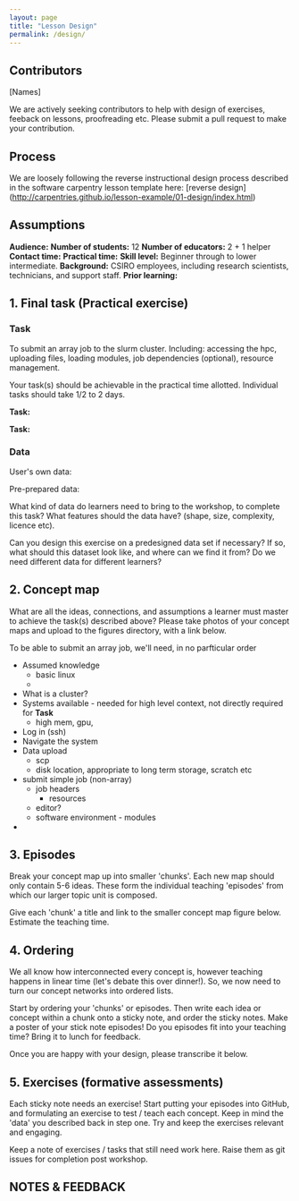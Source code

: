 ```yaml
---
layout: page
title: "Lesson Design"
permalink: /design/
---
```

## Contributors

[Names]

We are actively seeking contributors to help with design of exercises, feeback on lessons, proofreading etc. Please submit a pull request to make your contribution.

## Process

We are loosely following the reverse instructional design process described in the software carpentry lesson template here: [reverse design] (http://carpentries.github.io/lesson-example/01-design/index.html) 

## Assumptions

**Audience:**
**Number of students:** 12
**Number of educators:** 2 + 1 helper
**Contact time:**
**Practical time:**
**Skill level:** Beginner through to lower intermediate. 
**Background:** CSIRO employees, including research scientists, technicians, and support staff. 
**Prior learning:**

## 1. Final task (Practical exercise)

### Task 
To submit an array job to the slurm cluster. 
Including: accessing the hpc, uploading files, loading modules, job dependencies (optional), resource management. 

Your task(s) should be achievable in the practical time allotted. Individual tasks should take 1/2 to 2 days. 

**Task:**  

**Task:**

### Data
User's own data:

Pre-prepared data:


What kind of data do learners need to bring to the workshop, to complete this task? What features should the data have? (shape, size, complexity, licence etc).

Can you design this exercise on a predesigned data set if necessary? If so, what should this dataset look like, and where can we find it from? Do we need different data for different learners?

## 2. Concept map

What are all the ideas, connections, and assumptions a learner must master to achieve the task(s) described above? Please take photos of your concept maps and upload to the figures directory, with a link below.

To be able to submit an array job, we'll need, in no parfticular order


* Assumed knowledge 
  - basic linux
  - 
* What is a cluster?
* Systems available - needed for high level context, not directly required for **Task**
  - high mem, gpu, 
* Log in (ssh)
* Navigate the system 
* Data upload 
  - scp 
  - disk location, appropriate to long term storage, scratch etc
* submit simple job (non-array)
  - job headers
    - resources
  - editor?
  - software environment - modules
* 
  
  
  
## 3. Episodes

Break your concept map up into smaller 'chunks'. Each new map should only contain 5-6 ideas. These form the individual teaching 'episodes' from which our larger topic unit is composed. 

Give each 'chunk' a title and link to the smaller concept map figure below. Estimate the teaching time. 

## 4. Ordering

We all know how interconnected every concept is, however teaching happens in linear time (let's debate this over dinner!). So, we now need to turn our concept networks into ordered lists. 

Start by ordering your 'chunks' or episodes. Then write each idea or concept within a chunk onto a sticky note, and order the sticky notes. Make a poster of your stick note episodes! Do you episodes fit into your teaching time? Bring it to lunch for feedback.

Once you are happy with your design, please transcribe it below. 

## 5. Exercises (formative assessments)

Each sticky note needs an exercise! Start putting your episodes into GitHub, and formulating an exercise to test / teach each concept. Keep in mind the 'data' you described back in step one. Try and keep the exercises relevant and engaging.

Keep a note of exercises / tasks that still need work here. Raise them as git issues for completion post workshop. 

## NOTES & FEEDBACK
